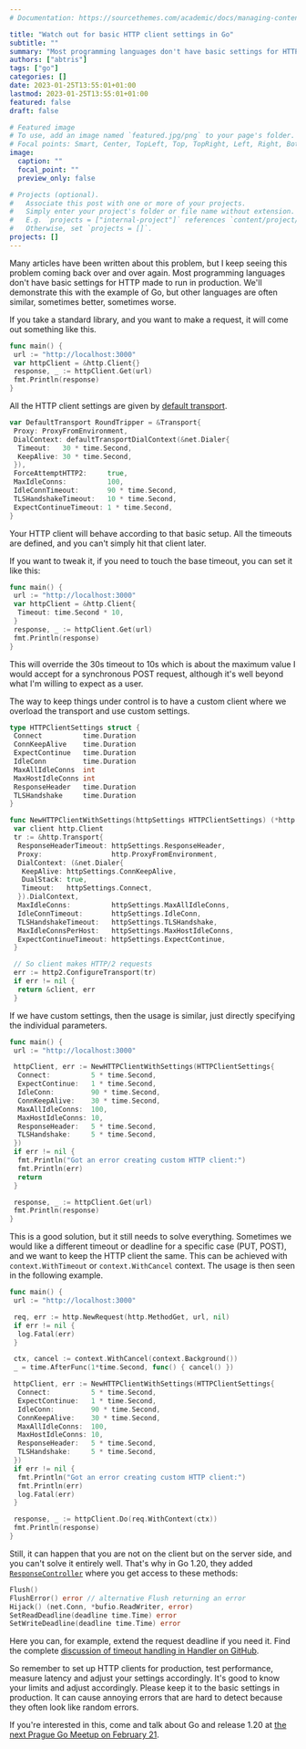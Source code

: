 ```yaml
---
# Documentation: https://sourcethemes.com/academic/docs/managing-content/

title: "Watch out for basic HTTP client settings in Go"
subtitle: ""
summary: "Most programming languages don't have basic settings for HTTP made to run in production."
authors: ["abtris"]
tags: ["go"]
categories: []
date: 2023-01-25T13:55:01+01:00
lastmod: 2023-01-25T13:55:01+01:00
featured: false
draft: false

# Featured image
# To use, add an image named `featured.jpg/png` to your page's folder.
# Focal points: Smart, Center, TopLeft, Top, TopRight, Left, Right, BottomLeft, Bottom, BottomRight.
image:
  caption: ""
  focal_point: ""
  preview_only: false

# Projects (optional).
#   Associate this post with one or more of your projects.
#   Simply enter your project's folder or file name without extension.
#   E.g. `projects = ["internal-project"]` references `content/project/deep-learning/index.md`.
#   Otherwise, set `projects = []`.
projects: []
---
```


Many articles have been written about this problem, but I keep seeing this problem coming back over and over again. Most programming languages don't have basic settings for HTTP made to run in production. We'll demonstrate this with the example of Go, but other languages are often similar, sometimes better, sometimes worse.

If you take a standard library, and you want to make a request, it will come out something like this.

```go
func main() {
 url := "http://localhost:3000"
 var httpClient = &http.Client{}
 response, _ := httpClient.Get(url)
 fmt.Println(response)
}
```

All the HTTP client settings are given by [default transport](https://go.dev/src/net/http/transport.go).

```go
var DefaultTransport RoundTripper = &Transport{
 Proxy: ProxyFromEnvironment,
 DialContext: defaultTransportDialContext(&net.Dialer{
  Timeout:   30 * time.Second,
  KeepAlive: 30 * time.Second,
 }),
 ForceAttemptHTTP2:     true,
 MaxIdleConns:          100,
 IdleConnTimeout:       90 * time.Second,
 TLSHandshakeTimeout:   10 * time.Second,
 ExpectContinueTimeout: 1 * time.Second,
}
```

Your HTTP client will behave according to that basic setup. All the timeouts are defined, and you can't simply hit that client later.

If you want to tweak it, if you need to touch the base timeout, you can set it like this:

```go
func main() {
 url := "http://localhost:3000"
 var httpClient = &http.Client{
  Timeout: time.Second * 10,
 }
 response, _ := httpClient.Get(url)
 fmt.Println(response)
}
```

This will override the 30s timeout to 10s which is about the maximum value I would accept for a synchronous POST request, although it's well beyond what I'm willing to expect as a user.

The way to keep things under control is to have a custom client where we overload the transport and use custom settings.

```go
type HTTPClientSettings struct {
 Connect          time.Duration
 ConnKeepAlive    time.Duration
 ExpectContinue   time.Duration
 IdleConn         time.Duration
 MaxAllIdleConns  int
 MaxHostIdleConns int
 ResponseHeader   time.Duration
 TLSHandshake     time.Duration
}

func NewHTTPClientWithSettings(httpSettings HTTPClientSettings) (*http.Client, error) {
 var client http.Client
 tr := &http.Transport{
  ResponseHeaderTimeout: httpSettings.ResponseHeader,
  Proxy:                 http.ProxyFromEnvironment,
  DialContext: (&net.Dialer{
   KeepAlive: httpSettings.ConnKeepAlive,
   DualStack: true,
   Timeout:   httpSettings.Connect,
  }).DialContext,
  MaxIdleConns:          httpSettings.MaxAllIdleConns,
  IdleConnTimeout:       httpSettings.IdleConn,
  TLSHandshakeTimeout:   httpSettings.TLSHandshake,
  MaxIdleConnsPerHost:   httpSettings.MaxHostIdleConns,
  ExpectContinueTimeout: httpSettings.ExpectContinue,
 }

 // So client makes HTTP/2 requests
 err := http2.ConfigureTransport(tr)
 if err != nil {
  return &client, err
 }
```

If we have custom settings, then the usage is similar, just directly specifying the individual parameters.

```go
func main() {
 url := "http://localhost:3000"

 httpClient, err := NewHTTPClientWithSettings(HTTPClientSettings{
  Connect:          5 * time.Second,
  ExpectContinue:   1 * time.Second,
  IdleConn:         90 * time.Second,
  ConnKeepAlive:    30 * time.Second,
  MaxAllIdleConns:  100,
  MaxHostIdleConns: 10,
  ResponseHeader:   5 * time.Second,
  TLSHandshake:     5 * time.Second,
 })
 if err != nil {
  fmt.Println("Got an error creating custom HTTP client:")
  fmt.Println(err)
  return
 }

 response, _ := httpClient.Get(url)
 fmt.Println(response)
}
```

This is a good solution, but it still needs to solve everything. Sometimes we would like a different timeout or deadline for a specific case (PUT, POST), and we want to keep the HTTP client the same. This can be achieved with `context.WithTimeout` or `context.WithCancel` context. The usage is then seen in the following example.

```go
func main() {
 url := "http://localhost:3000"

 req, err := http.NewRequest(http.MethodGet, url, nil)
 if err != nil {
  log.Fatal(err)
 }

 ctx, cancel := context.WithCancel(context.Background())
 _ = time.AfterFunc(1*time.Second, func() { cancel() })

 httpClient, err := NewHTTPClientWithSettings(HTTPClientSettings{
  Connect:          5 * time.Second,
  ExpectContinue:   1 * time.Second,
  IdleConn:         90 * time.Second,
  ConnKeepAlive:    30 * time.Second,
  MaxAllIdleConns:  100,
  MaxHostIdleConns: 10,
  ResponseHeader:   5 * time.Second,
  TLSHandshake:     5 * time.Second,
 })
 if err != nil {
  fmt.Println("Got an error creating custom HTTP client:")
  fmt.Println(err)
  log.Fatal(err)
 }

 response, _ := httpClient.Do(req.WithContext(ctx))
 fmt.Println(response)
}
```

Still, it can happen that you are not on the client but on the server side, and you can't solve it entirely well. That's why in Go 1.20, they added [`ResponseController`](https://pkg.go.dev/net/http@go1.20rc2#ResponseController) where you get access to these methods:

```go
Flush()
FlushError() error // alternative Flush returning an error
Hijack() (net.Conn, *bufio.ReadWriter, error)
SetReadDeadline(deadline time.Time) error
SetWriteDeadline(deadline time.Time) error
```

Here you can, for example, extend the request deadline if you need it. Find the complete [discussion of timeout handling in Handler on GitHub](https://github.com/golang/go/issues/16100).

So remember to set up HTTP clients for production, test performance, measure latency and adjust your settings accordingly. It's good to know your limits and adjust accordingly. Please keep it to the basic settings in production. It can cause annoying errors that are hard to detect because they often look like random errors.

If you're interested in this, come and talk about Go and release 1.20 at [the next Prague Go Meetup on February 21](https://www.meetup.com/prague-golang-meetup/events/291042846/).
